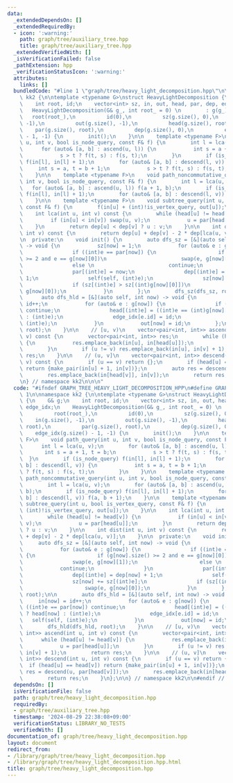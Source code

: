 ```yaml
---
data:
  _extendedDependsOn: []
  _extendedRequiredBy:
  - icon: ':warning:'
    path: graph/tree/auxiliary_tree.hpp
    title: graph/tree/auxiliary_tree.hpp
  _extendedVerifiedWith: []
  _isVerificationFailed: false
  _pathExtension: hpp
  _verificationStatusIcon: ':warning:'
  attributes:
    links: []
  bundledCode: "#line 1 \"graph/tree/heavy_light_decomposition.hpp\"\n\n\n\nnamespace\
    \ kk2 {\n\ntemplate <typename G>\nstruct HeavyLightDecomposition {\n    G& g;\n\
    \    int root, id;\n    vector<int> sz, in, out, head, par, dep, edge_idx;\n \
    \   HeavyLightDecomposition(G& g_, int root_ = 0) \n        : g(g_),\n       \
    \   root(root_),\n          id(0),\n          sz(g.size(), 0),\n          in(g.size(),\
    \ -1),\n          out(g.size(), -1),\n          head(g.size(), root),\n      \
    \    par(g.size(), root),\n          dep(g.size(), 0),\n          edge_idx(g.size()\
    \ - 1, -1) {\n        init();\n    }\n\n    template <typename F>\n    void path_query(int\
    \ u, int v, bool is_node_query, const F& f) {\n        int l = lca(u, v);\n  \
    \      for (auto& [a, b] : ascend(u, l)) {\n            int s = a + 1, t = b;\n\
    \            s > t ? f(t, s) : f(s, t);\n        }\n        if (is_node_query)\
    \ f(in[l], in[l] + 1);\n        for (auto& [a, b] : descend(l, v)) {\n       \
    \     int s = a, t = b + 1;\n            s > t ? f(t, s) : f(s, t);\n        }\n\
    \    }\n\n    template <typename F>\n    void path_noncommutative_query(int u,\
    \ int v, bool is_node_query, const F& f) {\n        int l = lca(u, v);\n     \
    \   for (auto& [a, b] : ascend(u, l)) f(a + 1, b);\n        if (is_node_query)\
    \ f(in[l], in[l] + 1);\n        for (auto& [a, b] : descend(l, v)) f(a, b + 1);\n\
    \    }\n\n    template <typename F>\n    void subtree_query(int u, bool is_vertex_query,\
    \ const F& f) {\n        f(in[u] + (int)!is_vertex_query, out[u]);\n    }\n\n\
    \    int lca(int u, int v) const {\n        while (head[u] != head[v]) {\n   \
    \         if (in[u] < in[v]) swap(u, v);\n            u = par[head[u]];\n    \
    \    }\n        return dep[u] < dep[v] ? u : v;\n    }\n\n    int dist(int u,\
    \ int v) const {\n        return dep[u] + dep[v] - 2 * dep[lca(u, v)];\n    }\n\
    \n  private:\n    void init() {\n        auto dfs_sz = [&](auto self, int now)\
    \ -> void {\n            sz[now] = 1;\n            for (auto& e : g[now]) {\n\
    \                if ((int)e == par[now]) {\n                    if (g[now].size()\
    \ >= 2 and e == g[now][0])\n                        swap(e, g[now][1]);\n    \
    \                else \n                        continue;\n                }\n\
    \                par[(int)e] = now;\n                dep[(int)e] = dep[now] +\
    \ 1;\n                self(self, (int)e);\n                sz[now] += sz[(int)e];\n\
    \                if (sz[(int)e] > sz[(int)g[now][0]])\n                    swap(e,\
    \ g[now][0]);\n            }\n        };\n        dfs_sz(dfs_sz, root);\n\n  \
    \      auto dfs_hld = [&](auto self, int now) -> void {\n            in[now] =\
    \ id++;\n            for (auto& e : g[now]) {\n                if ((int)e == par[now])\
    \ continue;\n                head[(int)e] = ((int)e == (int)g[now][0] ? head[now]\
    \ : (int)e);\n                edge_idx[e.id] = id;\n                self(self,\
    \ (int)e);\n            }\n            out[now] = id;\n        };\n        dfs_hld(dfs_hld,\
    \ root);\n    }\n\n    // [u, v)\n    vector<pair<int, int>> ascend(int u, int\
    \ v) const {\n        vector<pair<int, int>> res;\n        while (head[u] != head[v])\
    \ {\n            res.emplace_back(in[u], in[head[u]]);\n            u = par[head[u]];\n\
    \        }\n        if (u != v) res.emplace_back(in[u], in[v] + 1);\n        return\
    \ res;\n    }\n\n    // (u, v]\n    vector<pair<int, int>> descend(int u, int\
    \ v) const {\n        if (u == v) return {};\n        if (head[u] == head[v])\
    \ return {make_pair(in[u] + 1, in[v])};\n        auto res = descend(u, par[head[v]]);\n\
    \        res.emplace_back(in[head[v]], in[v]);\n        return res;\n    }\n};\n\
    \n} // namespace kk2\n\n\n"
  code: "#ifndef GRAPH_TREE_HEAVY_LIGHT_DECOMPOSITION_HPP\n#define GRAPH_TREE_HEAVY_LIGHT_DECOMPOSITION_HPP\
    \ 1\n\nnamespace kk2 {\n\ntemplate <typename G>\nstruct HeavyLightDecomposition\
    \ {\n    G& g;\n    int root, id;\n    vector<int> sz, in, out, head, par, dep,\
    \ edge_idx;\n    HeavyLightDecomposition(G& g_, int root_ = 0) \n        : g(g_),\n\
    \          root(root_),\n          id(0),\n          sz(g.size(), 0),\n      \
    \    in(g.size(), -1),\n          out(g.size(), -1),\n          head(g.size(),\
    \ root),\n          par(g.size(), root),\n          dep(g.size(), 0),\n      \
    \    edge_idx(g.size() - 1, -1) {\n        init();\n    }\n\n    template <typename\
    \ F>\n    void path_query(int u, int v, bool is_node_query, const F& f) {\n  \
    \      int l = lca(u, v);\n        for (auto& [a, b] : ascend(u, l)) {\n     \
    \       int s = a + 1, t = b;\n            s > t ? f(t, s) : f(s, t);\n      \
    \  }\n        if (is_node_query) f(in[l], in[l] + 1);\n        for (auto& [a,\
    \ b] : descend(l, v)) {\n            int s = a, t = b + 1;\n            s > t\
    \ ? f(t, s) : f(s, t);\n        }\n    }\n\n    template <typename F>\n    void\
    \ path_noncommutative_query(int u, int v, bool is_node_query, const F& f) {\n\
    \        int l = lca(u, v);\n        for (auto& [a, b] : ascend(u, l)) f(a + 1,\
    \ b);\n        if (is_node_query) f(in[l], in[l] + 1);\n        for (auto& [a,\
    \ b] : descend(l, v)) f(a, b + 1);\n    }\n\n    template <typename F>\n    void\
    \ subtree_query(int u, bool is_vertex_query, const F& f) {\n        f(in[u] +\
    \ (int)!is_vertex_query, out[u]);\n    }\n\n    int lca(int u, int v) const {\n\
    \        while (head[u] != head[v]) {\n            if (in[u] < in[v]) swap(u,\
    \ v);\n            u = par[head[u]];\n        }\n        return dep[u] < dep[v]\
    \ ? u : v;\n    }\n\n    int dist(int u, int v) const {\n        return dep[u]\
    \ + dep[v] - 2 * dep[lca(u, v)];\n    }\n\n  private:\n    void init() {\n   \
    \     auto dfs_sz = [&](auto self, int now) -> void {\n            sz[now] = 1;\n\
    \            for (auto& e : g[now]) {\n                if ((int)e == par[now])\
    \ {\n                    if (g[now].size() >= 2 and e == g[now][0])\n        \
    \                swap(e, g[now][1]);\n                    else \n            \
    \            continue;\n                }\n                par[(int)e] = now;\n\
    \                dep[(int)e] = dep[now] + 1;\n                self(self, (int)e);\n\
    \                sz[now] += sz[(int)e];\n                if (sz[(int)e] > sz[(int)g[now][0]])\n\
    \                    swap(e, g[now][0]);\n            }\n        };\n        dfs_sz(dfs_sz,\
    \ root);\n\n        auto dfs_hld = [&](auto self, int now) -> void {\n       \
    \     in[now] = id++;\n            for (auto& e : g[now]) {\n                if\
    \ ((int)e == par[now]) continue;\n                head[(int)e] = ((int)e == (int)g[now][0]\
    \ ? head[now] : (int)e);\n                edge_idx[e.id] = id;\n             \
    \   self(self, (int)e);\n            }\n            out[now] = id;\n        };\n\
    \        dfs_hld(dfs_hld, root);\n    }\n\n    // [u, v)\n    vector<pair<int,\
    \ int>> ascend(int u, int v) const {\n        vector<pair<int, int>> res;\n  \
    \      while (head[u] != head[v]) {\n            res.emplace_back(in[u], in[head[u]]);\n\
    \            u = par[head[u]];\n        }\n        if (u != v) res.emplace_back(in[u],\
    \ in[v] + 1);\n        return res;\n    }\n\n    // (u, v]\n    vector<pair<int,\
    \ int>> descend(int u, int v) const {\n        if (u == v) return {};\n      \
    \  if (head[u] == head[v]) return {make_pair(in[u] + 1, in[v])};\n        auto\
    \ res = descend(u, par[head[v]]);\n        res.emplace_back(in[head[v]], in[v]);\n\
    \        return res;\n    }\n};\n\n} // namespace kk2\n\n#endif // GRAPH_TREE_HEAVY_LIGHT_DECOMPOSITION_HPP\n"
  dependsOn: []
  isVerificationFile: false
  path: graph/tree/heavy_light_decomposition.hpp
  requiredBy:
  - graph/tree/auxiliary_tree.hpp
  timestamp: '2024-08-29 22:38:08+09:00'
  verificationStatus: LIBRARY_NO_TESTS
  verifiedWith: []
documentation_of: graph/tree/heavy_light_decomposition.hpp
layout: document
redirect_from:
- /library/graph/tree/heavy_light_decomposition.hpp
- /library/graph/tree/heavy_light_decomposition.hpp.html
title: graph/tree/heavy_light_decomposition.hpp
---
```

